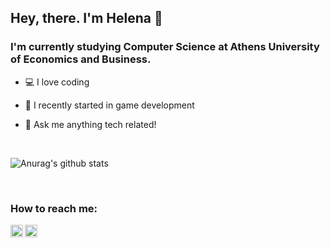 ## Hey, there. I'm Helena 👋 

### I'm currently studying Computer Science at Athens University of Economics and Business.
- 💻 I love coding

- 👾 I recently started in game development

- 💬 Ask me anything tech related!


<br />

![Anurag's github stats](https://github-readme-stats.vercel.app/api?username=elenasa42&show_icons=true&theme=jolly   )

 <br />
 
 ### How to reach me:

[<img align="left" alt="elenasa |LinkedIn" width="20px" src="https://cdn.jsdelivr.net/npm/simple-icons@v3/icons/linkedin.svg"/>][linkedin]
[<img align="left" alt="elenasa |Instagram" width="20px" src="https://cdn.jsdelivr.net/npm/simple-icons@v3/icons/instagram.svg"/>][instagram]

 
[linkedin]: https://www.linkedin.com/in/helenasaxoni/
[instagram]: https://www.instagram.com/el_kasll/
